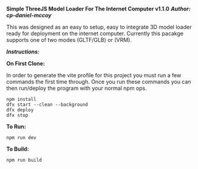 **Simple ThreeJS Model Loader For The Internet Computer v1.1.0**
***Author: cp-daniel-mccoy***

This was designed as an easy to setup, easy to integrate 3D model loader ready for deployment on the internet computer. Currently this pacakge supports one of two modes (GLTF/GLB) or (VRM).

***Instructions:***

****On First Clone:****

In order to generate the vite profile for this project you must run a few commands the first time through. Once you run these commands you can then run/deploy the program with your normal npm ops.

```
npm install
dfx start --clean --background
dfx deploy
dfx stop
```

****To Run:****
```
npm run dev
```

****To Build:****
```
npm run build
```
